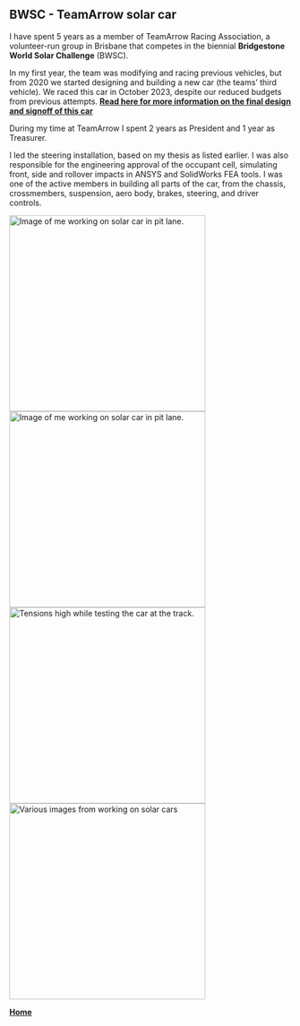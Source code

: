 ## BWSC - TeamArrow solar car


I have spent 5 years as a member of TeamArrow Racing Association, a volunteer-run group in Brisbane that competes in the biennial **Bridgestone World Solar Challenge** (BWSC). 
<br>

In my first year, the team was modifying and racing previous vehicles, but from 2020 we started designing and building a new car (the teams’ third vehicle). 
We raced this car in October 2023, despite our reduced budgets from previous attempts. 
**[Read here for more information on the final design and signoff of this car](./solar-car-certification.md)**
<br>

During my time at TeamArrow I spent 2 years as President and 1 year as Treasurer. 
<br>

I led the steering installation, based on my thesis as listed earlier. 
I was also responsible for the engineering approval of the occupant cell, simulating front, side and rollover impacts in ANSYS and SolidWorks FEA tools. 
I was one of the active members in building all parts of the car, from the chassis, crossmembers, suspension, aero body, brakes, steering, and driver controls. 
<br>


<img src="./../../imgs/BWSC_Darwin_working.jpeg" alt="Image of me working on solar car in pit lane." height="350">
<img src="./../../imgs/BWSC_Darwin_working_2.jpeg" alt="Image of me working on solar car in pit lane." height="350">
<img src="./../../imgs/BWSC_Darwin_track.jpeg" alt="Tensions high while testing the car at the track." height="350">
<img src="./../../imgs/BWSC-various.jpeg" alt="Various images from working on solar cars" height="350">


**[Home](./..)**


<link href="style.css" type="text/css" rel="stylesheet">
